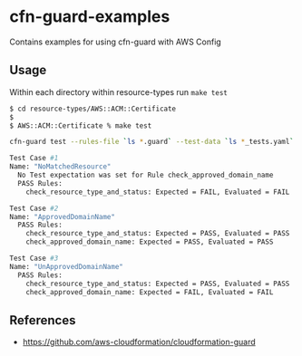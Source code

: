 # cfn-guard-examples

Contains examples for using cfn-guard with AWS Config

## Usage

Within each directory within resource-types run ```make test```

```bash
$ cd resource-types/AWS::ACM::Certificate 
$
$ AWS::ACM::Certificate % make test

cfn-guard test --rules-file `ls *.guard` --test-data `ls *_tests.yaml`

Test Case #1
Name: "NoMatchedResource"
  No Test expectation was set for Rule check_approved_domain_name
  PASS Rules:
    check_resource_type_and_status: Expected = FAIL, Evaluated = FAIL

Test Case #2
Name: "ApprovedDomainName"
  PASS Rules:
    check_resource_type_and_status: Expected = PASS, Evaluated = PASS
    check_approved_domain_name: Expected = PASS, Evaluated = PASS

Test Case #3
Name: "UnApprovedDomainName"
  PASS Rules:
    check_resource_type_and_status: Expected = PASS, Evaluated = PASS
    check_approved_domain_name: Expected = FAIL, Evaluated = FAIL
```

## References

- https://github.com/aws-cloudformation/cloudformation-guard